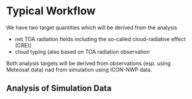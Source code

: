 # Typical Workflow

We have two target quantities which will be derived from the analysis
  * net TOA radiation fields including the so-called cloud-radiative effect (CRE)(
  * cloud typing (also based on TOA radiation observation

Both analysis targets will be derived from observations (esp. using Meteosat data) nad from simulation using ICON-NWP data.

## Analysis of Simulation Data
